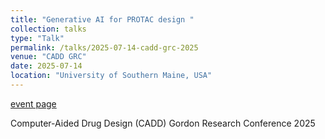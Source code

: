 ```yaml
---
title: "Generative AI for PROTAC design "
collection: talks
type: "Talk"
permalink: /talks/2025-07-14-cadd-grc-2025
venue: "CADD GRC"
date: 2025-07-14
location: "University of Southern Maine, USA"
---
```


[event page](https://www.grc.org/computer-aided-drug-design-conference/2025/)

Computer-Aided Drug Design (CADD) Gordon Research Conference 2025
